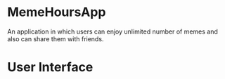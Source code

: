 # MemeHoursApp
An application in which users can enjoy unlimited number of memes and also can share them with friends.
# User Interface
